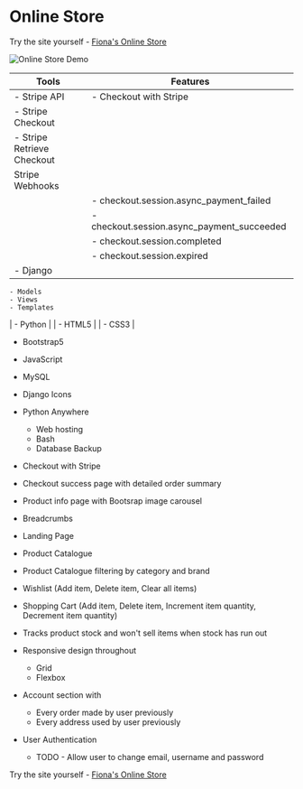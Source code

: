 # Online Store

Try the site yourself - [Fiona's Online Store](https://quinnf.pythonanywhere.com/)

![Online Store Demo](online-store-demo.gif)

| Tools | Features |
 | --- | ---|
| - Stripe API | - Checkout with Stripe |
 | - Stripe Checkout |
  | - Stripe Retrieve Checkout |
   | Stripe Webhooks |
    | - checkout.session.async_payment_failed |             
    | - checkout.session.async_payment_succeeded |
    | - checkout.session.completed |
    | - checkout.session.expired |
| - Django |
    - Models 
    - Views
    - Templates
| - Python |
| - HTML5 |
| - CSS3 |
- Bootstrap5
- JavaScript
- MySQL
- Django Icons
- Python Anywhere
  - Web hosting
  - Bash 
  - Database Backup


- Checkout with Stripe
- Checkout success page with detailed order summary
- Product info page with Bootsrap image carousel
- Breadcrumbs
- Landing Page
- Product Catalogue
- Product Catalogue filtering by category and brand
- Wishlist (Add item, Delete item, Clear all items)
- Shopping Cart (Add item, Delete item, Increment item quantity, Decrement item quantity)
- Tracks product stock and won't sell items when stock has run out
- Responsive design throughout
  - Grid
  - Flexbox
- Account section with 
  - Every order made by user previously
  - Every address used by user previously
- User Authentication
  - TODO - Allow user to change email, username and password 

Try the site yourself - [Fiona's Online Store](https://quinnf.pythonanywhere.com/)


